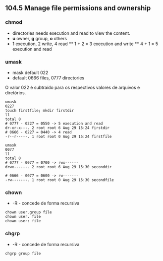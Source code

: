 ## 104.5 Manage file permissions and ownership

### chmod

* directories needs execution and read to view the content.
* **u** owner, **g** group, **o** others
* 1 execution, 2 write, 4 read
** 1 + 2 = 3 execution and write
** 4 + 1 = 5 execution and read

### umask

* mask default 022
* default 0666 files, 0777 directories

O valor 022 é subtraído para os respectivos valores de arquivos e diretórios.

```
umask
0227
touch firstfile; mkdir firstdir
ll
total 0
# 0777 - 0227 = 0550 -> 5 execution and read
dr-xr-x---. 2 root root 6 Aug 29 15:24 firstdir
# 0666 - 0227 = 0440 -> 4 read
-r--r-----. 1 root root 0 Aug 29 15:24 firstfile

umask
0077
ll
total 0
# 0777 - 0077 = 0700 -> rwx------
drwx------. 2 root root 6 Aug 29 15:30 seconddir

# 0666 - 0077 = 0600 -> rw-------
-rw-------. 1 root root 0 Aug 29 15:30 secondfile
```

### chown

* -R - concede de forma recursiva

```
chown user.group file
chown user. file
chown user: file
```

### chgrp

* -R - concede de forma recursiva

```
chgrp group file
```

